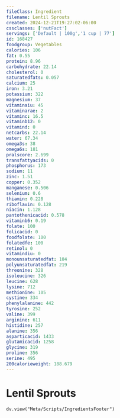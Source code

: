 ```yaml
---
fileClass: Ingredient
filename: Lentil Sprouts
created: 2024-12-21T19:27:02-06:00
cssclasses: ['nutFact']
servings: ['Default | 100g','1 cup | 77']
id: 168427
foodgroup: Vegetables
calories: 106
fat: 0.55
protein: 8.96
carbohydrate: 22.14
cholesterol: 0
saturatedfats: 0.057
calcium: 25
iron: 3.21
potassium: 322
magnesium: 37
vitaminaiu: 45
vitaminarae: 2
vitaminc: 16.5
vitaminb12: 0
vitamind: 0
netcarbs: 22.14
water: 67.34
omega3s: 38
omega6s: 181
pralscore: 2.699
transfattyacids: 0
phosphorus: 173
sodium: 11
zinc: 1.51
copper: 0.352
manganese: 0.506
selenium: 0.6
thiamin: 0.228
riboflavin: 0.128
niacin: 1.128
pantothenicacid: 0.578
vitaminb6: 0.19
folate: 100
folicacid: 0
foodfolate: 100
folatedfe: 100
retinol: 0
vitamindiu: 0
monounsaturatedfat: 104
polyunsaturatedfat: 219
threonine: 328
isoleucine: 326
leucine: 628
lysine: 712
methionine: 105
cystine: 334
phenylalanine: 442
tyrosine: 252
valine: 399
arginine: 611
histidine: 257
alanine: 356
asparticacid: 1433
glutamicacid: 1258
glycine: 319
proline: 356
serine: 495
200calorieweight: 188.679
---
```


# Lentil Sprouts

```dataviewjs
dv.view("Meta/Scripts/IngredientsFooter")
```
